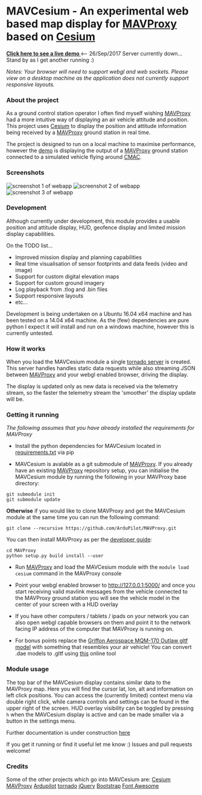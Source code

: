 # MAVCesium - An experimental web based map display for [MAVProxy](https://github.com/ArduPilot/MAVProxy) based on [Cesium](https://github.com/AnalyticalGraphicsInc/cesium)
**[ Click here to see a live demo ](http://www.MAVCesium.io/)** <-- 26/Sep/2017 Server currently down... Stand by as I get another running :)

*Notes: Your browser will need to support webgl and web sockets. Please view on a desktop machine as the application does not currently support responsive layouts.*


### About the project
As a ground control station operator I often find myself wishing [MAVProxy](https://github.com/ArduPilot/MAVProxy) had a more intuitive way of displaying an air vehicle attitude and position. This project uses [Cesium](https://github.com/AnalyticalGraphicsInc/cesium) to display the position and attitude information being received by a [MAVProxy](https://github.com/ArduPilot/MAVProxy) ground station in real time.

The project is designed to run on a local machine to maximise performance, however the [demo](http://www.MAVCesium.io/) is displaying the output of a [MAVProxy](https://github.com/Dronecode/MAVProxy) ground station connected to a simulated vehicle flying around [CMAC](https://www.google.com.au/maps/place/Canberra+Model+Aircraft+Club+Flying+Field/@-35.362771,149.1636837,945m/data=!3m1!1e3!4m5!3m4!1s0x6b164b893600af05:0xa5e0eae0c1fb648e!8m2!3d-35.3627754!4d149.1658777).

### Screenshots
![screenshot 1 of webapp](https://github.com/SamuelDudley/MAVCesium/blob/gh-pages/screenshots/CMAC_HUD.png "screenshot with HUD")
![screenshot 2 of webapp](https://github.com/SamuelDudley/MAVCesium/blob/gh-pages/screenshots/CMAC_SMALL_HUD.png "screenshot with small HUD")
![screenshot 3 of webapp](https://github.com/SamuelDudley/MAVCesium/blob/gh-pages/screenshots/NO_HUD.png "screenshot with no HUD")

### Development
Although currently under development, this module provides a usable position and attitude display, HUD, geofence display and limited mission display capabilities.
 
On the TODO list...
* Improved mission display and planning capabilities
* Real time visualisation of sensor footprints and data feeds (video and image)
* Support for custom digital elevation maps
* Support for custom ground imagery
* Log playback from .tlog and .bin files
* Support responsive layouts
* etc...

Development is being undertaken on a Ubuntu 16.04 x64 machine and has been tested on a 14.04 x64 machine. As the (few) dependencies are pure python I expect it will install and run on a windows machine, however this is currently untested.

### How it works
When you load the MAVCesium module a single [tornado server](http://www.tornadoweb.org/en/stable/) is created. This server handles handles static data requests while also streaming JSON between [MAVProxy](https://github.com/ArduPilot/MAVProxy) and your webgl enabled browser, driving the display.

The display is updated only as new data is received via the telemetry stream, so the faster the telemetry stream the 'smoother' the display update will be.

### Getting it running
*The following assumes that you have already installed the requirements for MAVProxy*

* Install the python dependencies for MAVCesium located in [requirements.txt](https://github.com/SamuelDudley/MAVCesium/blob/master/requirements.txt) via pip

* MAVCesium is avalable as a git submodule of [MAVProxy](https://github.com/ArduPilot/MAVProxy). If you already have an existing [MAVProxy](https://github.com/ArduPilot/MAVProxy) repository setup, you can initialise the MAVCesium module by running the following in your MAVProxy base directory:
 ```
 git submodule init
 git submodule update
 ```

 **Otherwise** if you would like to clone MAVProxy and get the MAVCesium module at the same time you can run the following command:
 ```
 git clone --recursive https://github.com/ArduPilot/MAVProxy.git
 ```
 You can then install MAVProxy as per the [developer guide](http://ardupilot.github.io/MAVProxy/html/development/index.html):
 ```
 cd MAVProxy
 python setup.py build install --user
 ```
* Run [MAVProxy](https://github.com/ArduPilot/MAVProxy) and load the MAVCesium module with the `module load cesium` command in the MAVProxy console
* Point your webgl enabled browser to http://127.0.0.1:5000/ and once you start receiving valid mavlink messages from the vehicle connected to the MAVProxy ground station you will see the vehicle model in the center of your screen with a HUD overlay

* If you have other computers / tablets / ipads on your network you can also open webgl capable browsers on them and point it to the network facing IP address of the computer that MAVProxy is running on.
* For bonus points replace the [Griffon Aerospace MQM-170 Outlaw gltf model](https://github.com/SamuelDudley/MAVCesium/blob/master/mavproxy_cesium/app/static/DST/models/rat.gltf) with something that resembles your air vehicle! You can convert .dae models to .gltf using [this](https://cesiumjs.org/convertmodel.html) online tool

### Module usage
The top bar of the MAVCesium display contains similar data to the MAVProxy map. Here you will find the cursor lat, lon, alt and information on left click positions.
You can access the (currently limited) context menu via double right click, while camera controls and settings can be found in the upper right of the screen.
HUD overlay visibility can be toggled by pressing `h` when the MAVCesium display is active and can be made smaller via a button in the settings menu.

Further documentation is under construction [here](http://samueldudley.github.io/MAVCesium/)

If you get it running or find it useful let me know :) Issues and pull requests welcome!


### Credits
Some of the other projects which go into MAVCesium are:
[Cesium](https://github.com/AnalyticalGraphicsInc/cesium)
[MAVProxy](https://github.com/ArduPilot/MAVProxy)
[Ardupilot](http://ardupilot.org/ardupilot/index.html)
[tornado](http://www.tornadoweb.org/en/stable/)
[jQuery](https://jquery.com/)
[Bootstrap](http://getbootstrap.com/)
[Font Awesome](http://fontawesome.io/)
